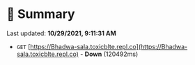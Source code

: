 # 📖 Summary
Last updated: **10/29/2021, 9:11:31 AM**

- `GET` [https://Bhadwa-sala.toxicblte.repl.co](https://Bhadwa-sala.toxicblte.repl.co) - **Down** (120492ms)
